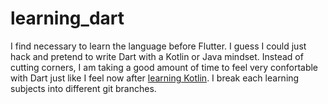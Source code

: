 # learning_dart

I find necessary to learn the language before Flutter. I guess I could just hack and pretend to write Dart with a Kotlin or Java mindset. Instead of cutting corners, I am taking a good amount of time to feel very confortable with Dart just like I feel now after [learning Kotlin](https://github.com/juanmendez/learning-kotlin). I break each learning subjects into different git branches. 

